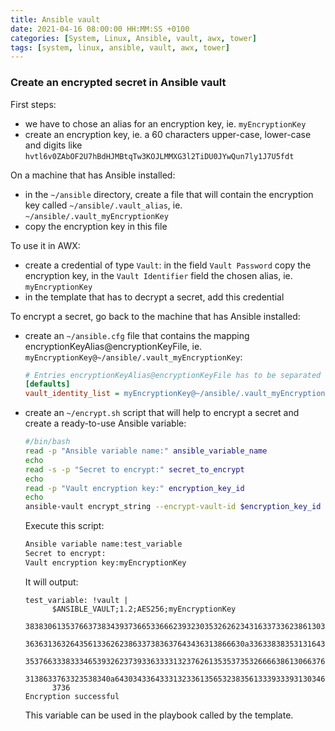 ```yaml
---
title: Ansible vault
date: 2021-04-16 08:00:00 HH:MM:SS +0100
categories: [System, Linux, Ansible, vault, awx, tower]
tags: [system, linux, ansible, vault, awx, tower]
---
```


### Create an encrypted secret in Ansible vault

First steps:

* we have to chose an alias for an encryption key, ie. `myEncryptionKey`
* create an encryption key, ie. a 60 characters upper-case, lower-case and digits like `hvtl6v0ZAbOF2U7hBdHJMBtqTw3KOJLMMXG3l2TiDU0JYwQun7ly1J7U5fdt`

On a machine that has Ansible installed:

* in the `~/ansible` directory, create a file that will contain the encryption key called `~/ansible/.vault_alias`, ie. `~/ansible/.vault_myEncryptionKey`
* copy the encryption key in this file

To use it in AWX:

* create a credential of type `Vault`: in the field `Vault Password` copy the encryption key, in the `Vault Identifier` field the chosen alias, ie. `myEncryptionKey`
* in the template that has to decrypt a secret, add this credential

To encrypt a secret, go back to the machine that has Ansible installed:

* create an `~/ansible.cfg` file that contains the mapping encryptionKeyAlias@encryptionKeyFile, ie. `myEncryptionKey@~/ansible/.vault_myEncryptionKey`:

    ```ini
    # Entries encryptionKeyAlias@encryptionKeyFile has to be separated by comas
    [defaults]
    vault_identity_list = myEncryptionKey@~/ansible/.vault_myEncryptionKey
    ```

* create an `~/encrypt.sh` script that will help to encrypt a secret and create a ready-to-use Ansible variable:

    ```bash
    #/bin/bash
    read -p "Ansible variable name:" ansible_variable_name
    echo
    read -s -p "Secret to encrypt:" secret_to_encrypt
    echo
    read -p "Vault encryption key:" encryption_key_id
    echo
    ansible-vault encrypt_string --encrypt-vault-id $encryption_key_id $secret_to_encrypt --name $ansible_variable_name
    ```

    Execute this script:

    ```bash
    Ansible variable name:test_variable
    Secret to encrypt:
    Vault encryption key:myEncryptionKey
    ```

    It will output:

    ```text
    test_variable: !vault |
          $ANSIBLE_VAULT;1.2;AES256;myEncryptionKey
          38383061353766373834393736653366623932303532626234316337336238613032636466666165
          3636313632643561336262386337383637643436313866630a336338383531316435613266346236
          35376633383334653932623739336333313237626135353735326666386130663765633961313037
          3138633763323538340a643034336433313233613565323835613339333931303463623831653632
          3736
    Encryption successful
    ```

    This variable can be used in the playbook called by the template.
